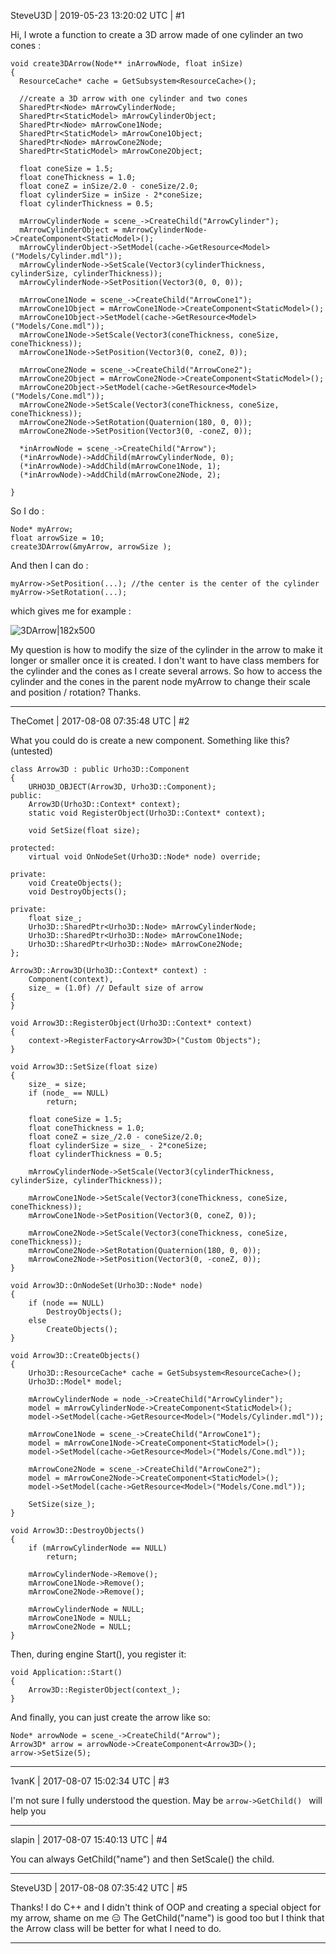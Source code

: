 SteveU3D | 2019-05-23 13:20:02 UTC | #1

Hi,
I wrote a function to create a 3D arrow made of one cylinder an two cones : 

    void create3DArrow(Node** inArrowNode, float inSize)
    {
      ResourceCache* cache = GetSubsystem<ResourceCache>();

      //create a 3D arrow with one cylinder and two cones
      SharedPtr<Node> mArrowCylinderNode;
      SharedPtr<StaticModel> mArrowCylinderObject;
      SharedPtr<Node> mArrowCone1Node;
      SharedPtr<StaticModel> mArrowCone1Object;
      SharedPtr<Node> mArrowCone2Node;
      SharedPtr<StaticModel> mArrowCone2Object;

      float coneSize = 1.5;
      float coneThickness = 1.0;
      float coneZ = inSize/2.0 - coneSize/2.0;
      float cylinderSize = inSize - 2*coneSize;
      float cylinderThickness = 0.5;

      mArrowCylinderNode = scene_->CreateChild("ArrowCylinder");
      mArrowCylinderObject = mArrowCylinderNode->CreateComponent<StaticModel>();
      mArrowCylinderObject->SetModel(cache->GetResource<Model>("Models/Cylinder.mdl"));
      mArrowCylinderNode->SetScale(Vector3(cylinderThickness, cylinderSize, cylinderThickness));
      mArrowCylinderNode->SetPosition(Vector3(0, 0, 0));

      mArrowCone1Node = scene_->CreateChild("ArrowCone1");
      mArrowCone1Object = mArrowCone1Node->CreateComponent<StaticModel>();
      mArrowCone1Object->SetModel(cache->GetResource<Model>("Models/Cone.mdl"));
      mArrowCone1Node->SetScale(Vector3(coneThickness, coneSize, coneThickness));
      mArrowCone1Node->SetPosition(Vector3(0, coneZ, 0));

      mArrowCone2Node = scene_->CreateChild("ArrowCone2");
      mArrowCone2Object = mArrowCone2Node->CreateComponent<StaticModel>();
      mArrowCone2Object->SetModel(cache->GetResource<Model>("Models/Cone.mdl"));
      mArrowCone2Node->SetScale(Vector3(coneThickness, coneSize, coneThickness));
      mArrowCone2Node->SetRotation(Quaternion(180, 0, 0));
      mArrowCone2Node->SetPosition(Vector3(0, -coneZ, 0));

      *inArrowNode = scene_->CreateChild("Arrow");
      (*inArrowNode)->AddChild(mArrowCylinderNode, 0);
      (*inArrowNode)->AddChild(mArrowCone1Node, 1);
      (*inArrowNode)->AddChild(mArrowCone2Node, 2);

    }

So I do : 
    
    Node* myArrow;
    float arrowSize = 10;
    create3DArrow(&myArrow, arrowSize );

And then I can do : 

    myArrow->SetPosition(...); //the center is the center of the cylinder
    myArrow->SetRotation(...);

which gives me for example : 

![3DArrow|182x500](upload://c20EIVhsu6KJFCoMmU4Wgw4XgmR.jpg)

My question is how to modify the size of the cylinder in the arrow to make it longer or smaller once it is created. I don't want to have class members for the cylinder and the cones as I create several arrows. So how to access the cylinder and the cones in the parent node myArrow to change their scale and position / rotation?
Thanks.

-------------------------

TheComet | 2017-08-08 07:35:48 UTC | #2

What you could do is create a new component. Something like this? (untested)

    class Arrow3D : public Urho3D::Component
    {
        URHO3D_OBJECT(Arrow3D, Urho3D::Component);
    public:
        Arrow3D(Urho3D::Context* context);
        static void RegisterObject(Urho3D::Context* context);

        void SetSize(float size);

    protected:
        virtual void OnNodeSet(Urho3D::Node* node) override;
        
    private:
        void CreateObjects();
        void DestroyObjects();
        
    private:
        float size_;
        Urho3D::SharedPtr<Urho3D::Node> mArrowCylinderNode;
        Urho3D::SharedPtr<Urho3D::Node> mArrowCone1Node;
        Urho3D::SharedPtr<Urho3D::Node> mArrowCone2Node;
    };

    Arrow3D::Arrow3D(Urho3D::Context* context) :
        Component(context),
        size_ = (1.0f) // Default size of arrow
    {
    }

    void Arrow3D::RegisterObject(Urho3D::Context* context)
    {
        context->RegisterFactory<Arrow3D>("Custom Objects");
    }

    void Arrow3D::SetSize(float size)
    {
        size_ = size;
        if (node_ == NULL)
            return;
        
        float coneSize = 1.5;
        float coneThickness = 1.0;
        float coneZ = size_/2.0 - coneSize/2.0;
        float cylinderSize = size_ - 2*coneSize;
        float cylinderThickness = 0.5;
        
        mArrowCylinderNode->SetScale(Vector3(cylinderThickness, cylinderSize, cylinderThickness));
        
        mArrowCone1Node->SetScale(Vector3(coneThickness, coneSize, coneThickness));
        mArrowCone1Node->SetPosition(Vector3(0, coneZ, 0));
        
        mArrowCone2Node->SetScale(Vector3(coneThickness, coneSize, coneThickness));
        mArrowCone2Node->SetRotation(Quaternion(180, 0, 0));
        mArrowCone2Node->SetPosition(Vector3(0, -coneZ, 0));
    }

    void Arrow3D::OnNodeSet(Urho3D::Node* node)
    {
        if (node == NULL)
            DestroyObjects();
        else
            CreateObjects();
    }

    void Arrow3D::CreateObjects()
    {
        Urho3D::ResourceCache* cache = GetSubsystem<ResourceCache>();
        Urho3D::Model* model;

        mArrowCylinderNode = node_->CreateChild("ArrowCylinder");
        model = mArrowCylinderNode->CreateComponent<StaticModel>();
        model->SetModel(cache->GetResource<Model>("Models/Cylinder.mdl"));
        
        mArrowCone1Node = scene_->CreateChild("ArrowCone1");
        model = mArrowCone1Node->CreateComponent<StaticModel>();
        model->SetModel(cache->GetResource<Model>("Models/Cone.mdl"));
      
        mArrowCone2Node = scene_->CreateChild("ArrowCone2");
        model = mArrowCone2Node->CreateComponent<StaticModel>();
        model->SetModel(cache->GetResource<Model>("Models/Cone.mdl"));
        
        SetSize(size_);
    }

    void Arrow3D::DestroyObjects()
    {
        if (mArrowCylinderNode == NULL)
            return;
            
        mArrowCylinderNode->Remove();
        mArrowCone1Node->Remove();
        mArrowCone2Node->Remove();
        
        mArrowCylinderNode = NULL;
        mArrowCone1Node = NULL;
        mArrowCone2Node = NULL;
    }

Then, during engine Start(), you register it:

    void Application::Start()
    {
        Arrow3D::RegisterObject(context_);
    }

And finally, you can just create the arrow like so:

    Node* arrowNode = scene_->CreateChild("Arrow");
    Arrow3D* arrow = arrowNode->CreateComponent<Arrow3D>();
    arrow->SetSize(5);

-------------------------

1vanK | 2017-08-07 15:02:34 UTC | #3

I'm not sure I fully understood the question. May be `arrow->GetChild() ` will help you

-------------------------

slapin | 2017-08-07 15:40:13 UTC | #4

You can always GetChild("name") and then SetScale() the child.

-------------------------

SteveU3D | 2017-08-08 07:35:42 UTC | #5

Thanks! I do C++ and I didn't think of OOP and creating a special object for my arrow, shame on me :expressionless:
The GetChild("name") is good too but I think that the Arrow class will be better for what I need to do.

-------------------------

